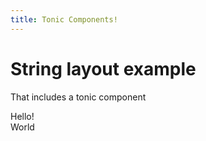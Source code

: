 ```yaml
---
title: Tonic Components!
---
```

# String layout example

That includes a tonic component

<wrapper-parent>
  <div>Hello!</div>
  <div>World</div>
</wrapper-parent>
